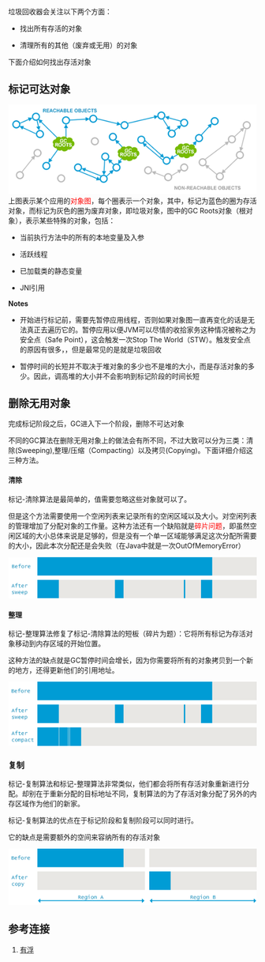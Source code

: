 垃圾回收器会关注以下两个方面：

* 找出所有存活的对象

* 清理所有的其他（废弃或无用）的对象



下面介绍如何找出存活对象

## 标记可达对象

![对象图](photos/2017-03-06-GC算法基础/Java-GC-mark-and-sweep.png)
上图表示某个应用的<font color="red">对象图</font>，每个圈表示一个对象，其中，标记为蓝色的圈为存活对象，而标记为灰色的圈为废弃对象，即垃圾对象，图中的GC Roots对象（根对象），表示某些特殊的对象，包括：

* 当前执行方法中的所有的本地变量及入参

* 活跃线程

* 已加载类的静态变量

* JNI引用



**Notes**

* 开始进行标记前，需要先暂停应用线程，否则如果对象图一直再变化的话是无法真正去遍历它的。暂停应用以便JVM可以尽情的收拾家务这种情况被称之为安全点（Safe Point），这会触发一次Stop The World（STW）。触发安全点的原因有很多，，但是最常见的是就是垃圾回收

* 暂停时间的长短并不取决于堆对象的多少也不是堆的大小，而是存活对象的多少。因此，调高堆的大小并不会影响到标记阶段的时间长短



## 删除无用对象

完成标记阶段之后，GC进入下一个阶段，删除不可达对象

不同的GC算法在删除无用对象上的做法会有所不同，不过大致可以分为三类：清除(Sweeping),整理/压缩（Compacting）以及拷贝(Copying)。下面详细介绍这三种方法。



#### 清除

标记-清除算法是最简单的，值需要忽略这些对象就可以了。

但是这个方法需要使用一个空闲列表来记录所有的空闲区域以及大小。对空闲列表的管理增加了分配对象的工作量。这种方法还有一个缺陷就是<font color="red">碎片问题</font>，即虽然空闲区域的大小总体来说是足够的，但是没有一个单一区域能够满足这次分配所需要的大小，因此本次分配还是会失败（在Java中就是一次OutOfMemoryError）


![清除图](photos/2017-03-06-GC算法基础/GC-sweep.png)

#### 整理

标记-整理算法修复了标记-清除算法的短板（碎片为题）：它将所有标记为存活对象移动到内存区域的开始位置。

这种方法的缺点就是GC暂停时间会增长，因为你需要将所有的对象拷贝到一个新的地方，还得更新他们的引用地址。

![整理图](photos/2017-03-06-GC算法基础/GC-mark-sweep-compact.png)



### 复制

标记-复制算法和标记-整理算法非常类似，他们都会将所有存活对象重新进行分配。却别在于重新分配的目标地址不同，复制算法的为了存活对象分配了另外的内存区域作为他们的新家。

标记-复制算法的优点在于标记阶段和复制阶段可以同时进行。

它的缺点是需要额外的空间来容纳所有的存活对象

![复制图](photos/2017-03-06-GC算法基础/GC-mark-and-copy-in-java.png)


## 参考连接

1. [有浮](http://it.deepinmind.com/gc/2016/07/09/garbage-collection-algorithms.html)
